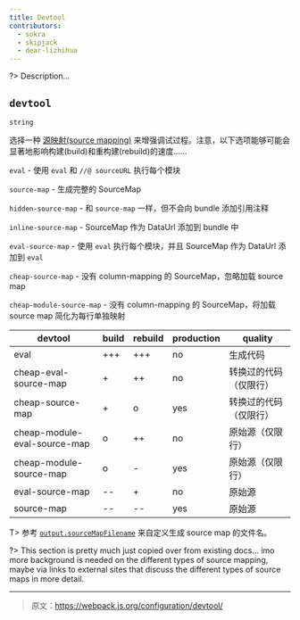 ```yaml
---
title: Devtool
contributors:
  - sokra
  - skipjack
  - dear-lizhihua
---
```


?> Description...

## `devtool`

`string`

选择一种 [源映射(source mapping)](http://blog.teamtreehouse.com/introduction-source-maps) 来增强调试过程。注意，以下选项能够可能会显著地影响构建(build)和重构建(rebuild)的速度……

`eval` - 使用 `eval` 和 `//@ sourceURL` 执行每个模块

`source-map` - 生成完整的 SourceMap

`hidden-source-map` - 和 `source-map` 一样，但不会向 bundle 添加引用注释

`inline-source-map` - SourceMap 作为 DataUrl 添加到 bundle 中

`eval-source-map` - 使用 `eval` 执行每个模块，并且 SourceMap 作为 DataUrl 添加到 `eval`

`cheap-source-map` - 没有 column-mapping 的 SourceMap，忽略加载 source map

`cheap-module-source-map` - 没有 column-mapping 的 SourceMap，将加载 source map 简化为每行单独映射

 devtool                      | build | rebuild | production | quality
------------------------------|-------|---------|------------|--------------------------
 eval                         | +++   | +++     | no         | 生成代码
 cheap-eval-source-map        | +     | ++      | no         | 转换过的代码（仅限行）
 cheap-source-map             | +     | o       | yes        | 转换过的代码（仅限行）
 cheap-module-eval-source-map | o     | ++      | no         | 原始源（仅限行）
 cheap-module-source-map      | o     | -       | yes        | 原始源（仅限行）
 eval-source-map              | --    | +       | no         | 原始源
 source-map                   | --    | --      | yes        | 原始源


T> 参考 [`output.sourceMapFilename`](/configuration/output#output-sourcemapfilename) 来自定义生成 source map 的文件名。

?> This section is pretty much just copied over from existing docs... imo more background is needed on the different types of source mapping, maybe via links to external sites that discuss the different types of source maps in more detail.

***

> 原文：https://webpack.js.org/configuration/devtool/